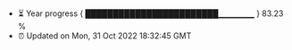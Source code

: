 - ⏳ Year progress { ████████████████████████▁▁▁▁▁▁ } 83.23 %
- ⏰ Updated on Mon, 31 Oct 2022 18:32:45 GMT

